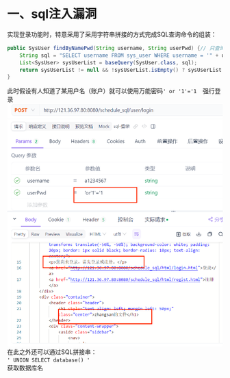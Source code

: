 # 一、sql注入漏洞
实现登录功能时，特意采用了采用字符串拼接的方式完成SQL查询命令的组装：
```java
public SysUser findByNamePwd(String username, String userPwd) {// 只查询 username 字段
    String sql = "SELECT username FROM sys_user WHERE username = '" + username + "' AND user_pwd = '" + userPwd + "'";
    List<SysUser> sysUserList = baseQuery(SysUser.class, sql);
    return sysUserList != null && !sysUserList.isEmpty() ? sysUserList.get(0) : null;
}
```
此时假设有人知道了某用户名（账户）就可以使用万能密码```' or '1'='1  ```强行登录
![img.png](img.png)
在此之外还可以通过SQL拼接串：  
``' UNION SELECT database() '``  
获取数据库名